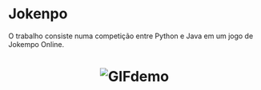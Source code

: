 # Jokenpo
O trabalho consiste numa competição entre Python e Java em um jogo de Jokempo Online. 
<h1 align="center">
  <img alt="GIFdemo" title="#GIFdemo" src="./Jokenpo/jokenpo_demo.gif" />
</h1>
